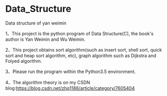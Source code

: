 # Data_Structure
Data structure of yan weimin

1、This project is the python program of Data Structure(C), the book's author is Yan Weimin and Wu Weimin.

2、This project obtains sort algorithm(such as insert sort, shell sort, quick sort and heap sort algorithm, etc), graph algorithm such as Dijkstra and Folyed algorithm.

3、Please run the program within the Python3.5 environment.

4、The algorithm theory is on my CSDN blog:https://blog.csdn.net/zhq1186/article/category/7605404